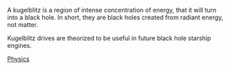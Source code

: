 A kugelblitz is a region of intense concentration of energy, that it will turn into a black hole. In short, they are black holes created from radiant energy, not matter.

Kugelblitz drives are theorized to be useful in future black hole starship engines.

[Physics](Physics)